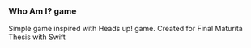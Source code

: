 ### Who Am I? game
Simple game inspired with Heads up! game. Created for Final Maturita Thesis with Swift

